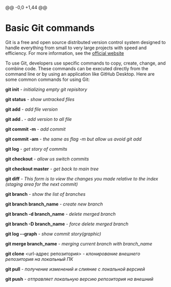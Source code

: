 
@@ -0,0 +1,44 @@
# Basic Git commands

Git is a free and open source distributed version control system designed to handle everything from small to very large projects with speed and efficiency. For more information, see the [official website](https://git-scm.com/)![<alt text>](<https://git-scm.com/images/logo@2x.png>)

To use Git, developers use specific commands to copy, create, change, and combine code. These commands can be executed directly from the command line or by using an application like GitHub Desktop. Here are some common commands for using Git:

**git init** - *initializing empty git repisitory*

**git status** - *show untracked files*

**git add** - *add file version*

**git add .** - *add version to all file*


**git commit -m** - *add commit*

**git commit -am** -  *the same as flag -m but allow us avoid git add*

**git log** - *get story of commits*

**git checkout** - *allow us switch commits*

**git checkout master** - *get back to main tree*

**git diff** - *This form is to view the changes you made relative to the index (staging area for the next commit)*

**git branch** - *show the list of branches*

**git branch branch_name** - *create new branch*

**git branch -d branch_name** - *delete merged branch*

**git branch -D branch_name** - *force delete merged branch*

**git log --graph** - *show commit story(graphic)*

**git merge branch_name** - *merging current branch with branch_name*

**git clone** <url-адрес репозитория> - *клонирование внешнего репозитория на локальный ПК*

**git pull** - *получение изменений и слияние с локальной версией*

**git push** - *отправляет локальную версию репозитория на внешний*
